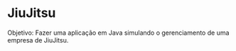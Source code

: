 # JiuJitsu
Objetivo: Fazer uma aplicação em Java simulando o gerenciamento de uma empresa de JiuJitsu.
